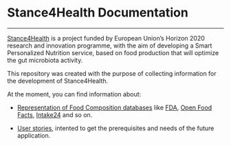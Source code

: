 # Stance4Health Documentation
---

[Stance4Health](http://www.stance4health.com/) is a project funded by European Union’s Horizon 2020 research and innovation programme, with the aim of developing a Smart Personalized Nutrition service, based on food production that will optimize the gut microbiota activity.

This repository was created with the purpose of collecting information for the development of Stance4Health.  

At the moment, you can find information about:

- [Representation of Food Composition databases](https://github.com/Stance4Health-Dev/docs/tree/master/data-representation) like [FDA](https://www.ars.usda.gov/northeast-area/beltsville-md-bhnrc/beltsville-human-nutrition-research-center/nutrient-data-laboratory/docs/sr28-download-files/), [Open Food Facts](https://world.openfoodfacts.org/), [Intake24](https://intake24.co.uk/) and so on.

- [User stories](https://github.com/Stance4Health-Dev/docs/tree/master/user-stories), intented to get the prerequisites and needs of the future application.

